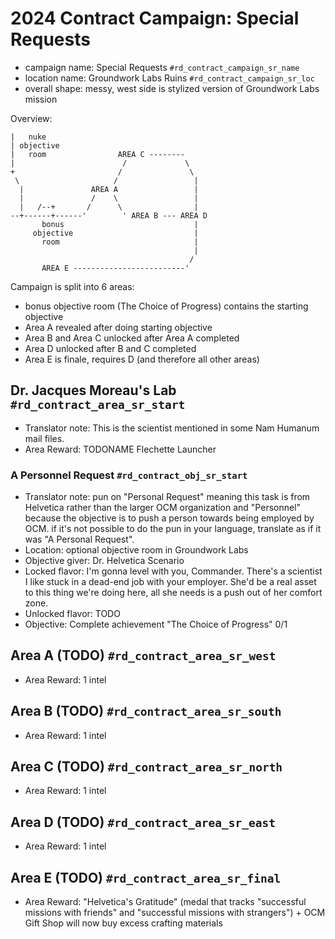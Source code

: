 # 2024 Contract Campaign: Special Requests

- campaign name: Special Requests `#rd_contract_campaign_sr_name`
- location name: Groundwork Labs Ruins `#rd_contract_campaign_sr_loc`
- overall shape: messy, west side is stylized version of Groundwork Labs mission

Overview:

```
|   nuke
| objective
|   room                AREA C --------
|                        /             \
+                       /               \
 \                     /                 |
  |               AREA A                 |
  |               /    \                 |
  |   /--+       /      \                |
--+------+------'        ' AREA B --- AREA D
       bonus                             |
     objective                           |
       room                              |
                                         |
                                        /
       AREA E -------------------------'
```

Campaign is split into 6 areas:

- bonus objective room (The Choice of Progress) contains the starting objective
- Area A revealed after doing starting objective
- Area B and Area C unlocked after Area A completed
- Area D unlocked after B and C completed
- Area E is finale, requires D (and therefore all other areas)

## Dr. Jacques Moreau's Lab `#rd_contract_area_sr_start`

- Translator note: This is the scientist mentioned in some Nam Humanum mail files.
- Area Reward: TODONAME Flechette Launcher

### A Personnel Request `#rd_contract_obj_sr_start`

- Translator note: pun on "Personal Request" meaning this task is from Helvetica rather than the larger OCM organization and "Personnel" because the objective is to push a person towards being employed by OCM. if it's not possible to do the pun in your language, translate as if it was "A Personal Request".
- Location: optional objective room in Groundwork Labs
- Objective giver: Dr. Helvetica Scenario
- Locked flavor: I'm gonna level with you, Commander. There's a scientist I like stuck in a dead-end job with your employer. She'd be a real asset to this thing we're doing here, all she needs is a push out of her comfort zone.
- Unlocked flavor: TODO
- Objective: Complete achievement "The Choice of Progress" 0/1

## Area A (TODO) `#rd_contract_area_sr_west`

- Area Reward: 1 intel

## Area B (TODO) `#rd_contract_area_sr_south`

- Area Reward: 1 intel

## Area C (TODO) `#rd_contract_area_sr_north`

- Area Reward: 1 intel

## Area D (TODO) `#rd_contract_area_sr_east`

- Area Reward: 1 intel

## Area E (TODO) `#rd_contract_area_sr_final`

- Area Reward: "Helvetica's Gratitude" (medal that tracks "successful missions with friends" and "successful missions with strangers") + OCM Gift Shop will now buy excess crafting materials
